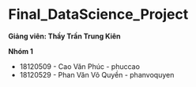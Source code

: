 # Final_DataScience_Project
**Giảng viên: Thầy Trần Trung Kiên**

**Nhóm 1**
* 18120509 - Cao Văn Phúc - phuccao
* 18120529 - Phan Văn Võ Quyền - phanvoquyen

